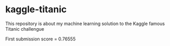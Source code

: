 # kaggle-titanic
This repository is about my machine learning solution to the Kaggle famous Titanic challengue

First submission score = 0.76555
